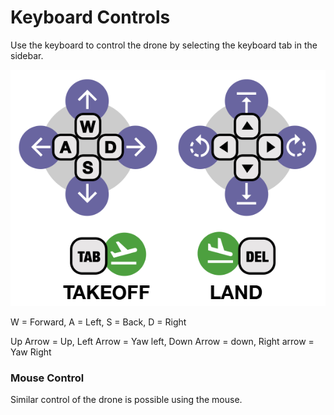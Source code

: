# Keyboard Controls

Use the keyboard to control the drone by selecting the keyboard tab in the sidebar.

![](../.gitbook/assets/keyboard_controls.png)

W = Forward, A = Left, S = Back, D = Right

Up Arrow = Up, Left Arrow = Yaw left, Down Arrow = down, Right arrow = Yaw Right

### Mouse Control

Similar control of the drone is possible using the mouse.

